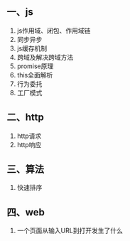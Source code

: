 ## 一、js
  1.  js作用域、闭包、作用域链
  2.  同步异步
  3.  js缓存机制
  4.  跨域及解决跨域方法
  5.  promise原理
  6.  this全面解析
  7.  行为委托
  8.  工厂模式

## 二、http
  1.  http请求
  2.  http响应
  
## 三、算法
  1.  快速排序
  
## 四、web
  1.  一个页面从输入URL到打开发生了什么




